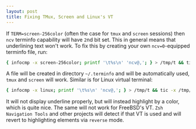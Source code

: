 ```yaml
---
layout: post
title: Fixing TMux, Screen and Linux's VT
---
```


If `TERM=screen-256color` (often the case for `tmux` and `screen` sessions) then
`ncv` terminfo capability will have `2`nd bit set. This in general means that
underlining text won't work. To fix this by creating your own `ncv=0`-equipped
terminfo file, run:

```zsh
{ infocmp -x screen-256color; printf '\t%s\n' 'ncv@,'; } > /tmp/t && tic -x /tmp/t
```

A file will be created in directory `~/.terminfo` and will be automatically
used, `tmux` and `screen` will work. Similar is for Linux virtual terminal:

```zsh
{ infocmp -x linux; printf '\t%s\n' 'ncv@,'; } > /tmp/t && tic -x /tmp/t
```

It will not display underline properly, but will instead highlight by a color,
which is quite nice. The same will not work for FreeBSD's VT. `Zsh Navigation
Tools` and other projects will detect if that VT is used and will revert to
highlighting elements via `reverse` mode.

